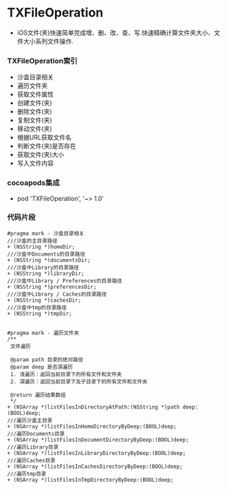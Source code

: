 # TXFileOperation
* iOS文件(夹)快速简单完成增、删、改、查、写.快速精确计算文件夹大小、文件大小系列文件操作.
### TXFileOperation索引
* 沙盒目录相关
* 遍历文件夹
* 获取文件属性
* 创建文件(夹)
* 删除文件(夹)
* 复制文件(夹)
* 移动文件(夹)
* 根据URL获取文件名
* 判断文件(夹)是否存在
* 获取文件(夹)大小
* 写入文件内容
### cocoapods集成
* pod 'TXFileOperation', '~> 1.0'
### 代码片段
```objc
#pragma mark - 沙盒目录相关
///沙盒的主目录路径
+ (NSString *)homeDir;
///沙盒中Documents的目录路径
+ (NSString *)documentsDir;
///沙盒中Library的目录路径
+ (NSString *)libraryDir;
///沙盒中Library / Preferences的目录路径
+ (NSString *)preferencesDir;
///沙盒中Library / Caches的目录路径
+ (NSString *)cachesDir;
///沙盒中tmp的目录路径
+ (NSString *)tmpDir;


#pragma mark - 遍历文件夹
/**
 文件遍历
 
 @param path 目录的绝对路径
 @param deep 是否深遍历
 1. 浅遍历：返回当前目录下的所有文件和文件夹
 2. 深遍历：返回当前目录下及子目录下的所有文件和文件夹
 
 @return 遍历结果数组
 */
+ (NSArray *)listFilesInDirectoryAtPath:(NSString *)path deep:(BOOL)deep;
///遍历沙盒主目录
+ (NSArray *)listFilesInHomeDirectoryByDeep:(BOOL)deep;
///遍历Documents目录
+ (NSArray *)listFilesInDocumentDirectoryByDeep:(BOOL)deep;
///遍历Library目录
+ (NSArray *)listFilesInLibraryDirectoryByDeep:(BOOL)deep;
///遍历Caches目录
+ (NSArray *)listFilesInCachesDirectoryByDeep:(BOOL)deep;
///遍历tmp目录
+ (NSArray *)listFilesInTmpDirectoryByDeep:(BOOL)deep;
```
